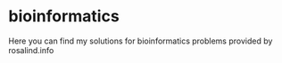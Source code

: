 # bioinformatics
Here you can find my solutions for bioinformatics problems provided by rosalind.info
